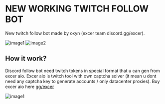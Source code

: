 # NEW WORKING TWITCH FOLLOW BOT

New twitch follow bot made by oxyn (excer team discord.gg/excer).

![image1](https://media.discordapp.net/attachments/1095666948446105662/1099457156991942877/image.png)
![image2](https://media.discordapp.net/attachments/1095666948446105662/1099457302400086086/image.png)

## How it work?

Discord follow bot need twitch tokens in special format that u can gen from excer aio.
Excer aio is twitch tool with own captcha solver (it mean u dont need any captcha key to generate accounts / only datacenter proxies).
Buy excer aio here [gg/excer](https://discord.gg/excer)

![image1](https://media.discordapp.net/attachments/1086656323837513769/1093585559227744367/image.png)

